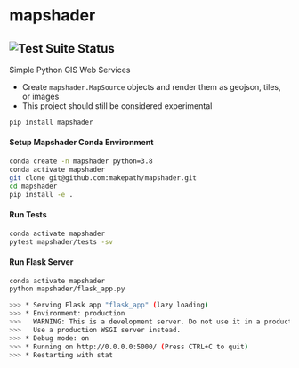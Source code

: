 # mapshader
![Test Suite Status](https://github.com/makepath/mapshader/workflows/Python%20Test%20Suite/badge.svg)
--------

Simple Python GIS Web Services

- Create `mapshader.MapSource` objects and render them as geojson, tiles, or images
- This project should still be considered experimental

```bash
pip install mapshader
```

#### Setup Mapshader Conda Environment
```bash
conda create -n mapshader python=3.8
conda activate mapshader
git clone git@github.com:makepath/mapshader.git
cd mapshader
pip install -e .
```

#### Run Tests
```bash
conda activate mapshader
pytest mapshader/tests -sv
```

#### Run Flask Server
```bash
conda activate mapshader
python mapshader/flask_app.py

>>> * Serving Flask app "flask_app" (lazy loading)
>>> * Environment: production
>>>   WARNING: This is a development server. Do not use it in a production deployment.
>>>   Use a production WSGI server instead.
>>> * Debug mode: on
>>> * Running on http://0.0.0.0:5000/ (Press CTRL+C to quit)
>>> * Restarting with stat
```

